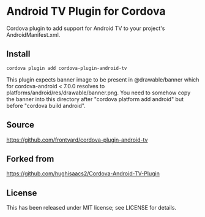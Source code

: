 Android TV Plugin for Cordova
==============================

Cordova plugin to add support for Android TV to your project's AndroidManifest.xml.

Install
-------

`cordova plugin add cordova-plugin-android-tv`

This plugin expects banner image to be present in @drawable/banner which for cordova-android < 7.0.0 resolves to platforms/android/res/drawable/banner.png. You need to somehow copy the banner into this directory after "cordova platform add android" but before "cordova build android".

Source
------
https://github.com/frontyard/cordova-plugin-android-tv

Forked from
-----------
https://github.com/hughisaacs2/Cordova-Android-TV-Plugin

License
-------

This has been released under MIT license; see LICENSE for details.
